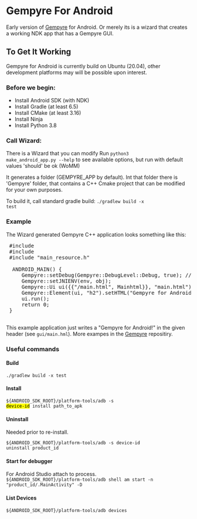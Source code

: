 # Gempyre For Android

Early version of [Gempyre](https://github.com/mmertama/Gempyre) for Android.
Or merely its is a wizard that creates a working NDK app that has a Gempyre GUI.

## To Get It Working

Gempyre for Android is currently build on Ubuntu (20.04),
other development platforms may will be possible upon interest.

### Before we begin:
* Install Android SDK (with NDK)
* Install Gradle (at least 6.5)
* Install CMake (at least 3.16)
* Install Ninja 
* Install Python 3.8

### Call Wizard:
 There is a Wizard that you can modify
 Run <code>python3 make_android_app.py --help</code>
 to see available options, but run with default values
 'should' be ok (WoMM)
 
 It generates a folder (GEMPYRE_APP by default).
 Int that folder there is 'Gempyre' folder, that contains a
 C++ Cmake project that can be modified for your own purposes.
 
 To build it, call standard gradle build:
 <code>./gradlew build -x test</code>
 
 ### Example
 The Wizard generated Gempyre C++ application looks something like this:
 <pre>
 #include <jni.h>
 #include <gempyre.h>
 #include "main_resource.h"
   
  ANDROID_MAIN() {
     Gempyre::setDebug(Gempyre::DebugLevel::Debug, true); // true shall use syslog, that in android is logcat!
     Gempyre::setJNIENV(env, obj);
     Gempyre::Ui ui({{"/main.html", Mainhtml}}, "main.html");
     Gempyre::Element(ui, "h2").setHTML("Gempyre for Android!");
     ui.run();
     return 0;
 }
 </pre>
  
 This example application just writes a "Gempyre for Android!" in the given header (see <code>gui/main.hml</code>). More exampes in the [Gempyre](https://github.com/mmertama/Gempyre) repositiry.   
 
 ### Useful commands
 #### Build
 <code>./gradlew build -x test</code>
 #### Install
 <code>${ANDROID_SDK_ROOT}/platform-tools/adb -s <mark>device-id</mark> install <bold>path_to_apk</bold></code>
 #### Uninstall
 Needed prior to re-install. </br>
 <code> ${ANDROID_SDK_ROOT}/platform-tools/adb -s <bold>device-id</bold> uninstall <bold>product_id</bold> </code>
 #### Start for debugger
 For Android Studio attach to process. </br>
 <code>${ANDROID_SDK_ROOT}/platform-tools/adb shell am start -n "<bold>product_id</bold>/.MainActivity" -D</code>
 #### List Devices
 <code>${ANDROID_SDK_ROOT}/platform-tools/adb devices</code>
  
      


